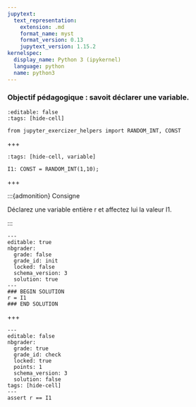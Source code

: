 ```yaml
---
jupytext:
  text_representation:
    extension: .md
    format_name: myst
    format_version: 0.13
    jupytext_version: 1.15.2
kernelspec:
  display_name: Python 3 (ipykernel)
  language: python
  name: python3
---
```


### Objectif pédagogique : savoit déclarer une variable.

```{code-cell}
:editable: false
:tags: [hide-cell]

from jupyter_exercizer_helpers import RANDOM_INT, CONST
```

+++

```{code-cell}
:tags: [hide-cell, variable]

I1: CONST = RANDOM_INT(1,10);
```

+++

:::{admonition} Consigne

Déclarez une variable entière r et affectez lui la valeur I1.

:::

```{code-cell}
---
editable: true
nbgrader:
  grade: false
  grade_id: init
  locked: false
  schema_version: 3
  solution: true
---
### BEGIN SOLUTION
r = I1
### END SOLUTION
```

+++

```{code-cell}
---
editable: false
nbgrader:
  grade: true
  grade_id: check
  locked: true
  points: 1
  schema_version: 3
  solution: false
tags: [hide-cell]
---
assert r == I1
```

